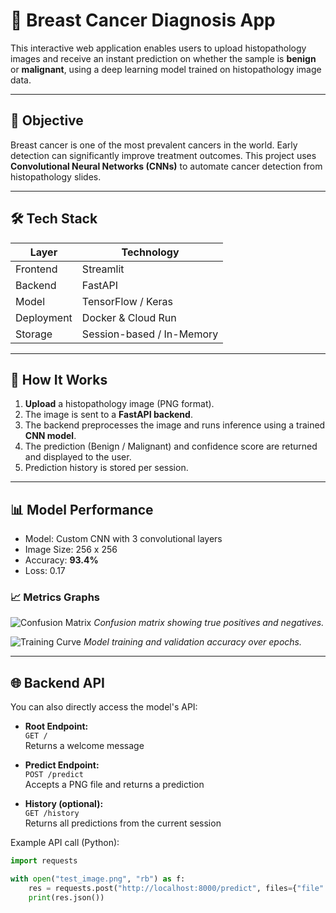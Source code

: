 
# 🧬 Breast Cancer Diagnosis App

This interactive web application enables users to upload histopathology images and receive an instant prediction on whether the sample is **benign** or **malignant**, using a deep learning model trained on histopathology image data.

---

## 📌 Objective

Breast cancer is one of the most prevalent cancers in the world. Early detection can significantly improve treatment outcomes. This project uses **Convolutional Neural Networks (CNNs)** to automate cancer detection from histopathology slides.

---

## 🛠️ Tech Stack

| Layer      | Technology              |
|------------|--------------------------|
| Frontend   | Streamlit                |
| Backend    | FastAPI                  |
| Model      | TensorFlow / Keras       |
| Deployment | Docker & Cloud Run       |
| Storage    | Session-based / In-Memory |

---

## 🔬 How It Works

1. **Upload** a histopathology image (PNG format).
2. The image is sent to a **FastAPI backend**.
3. The backend preprocesses the image and runs inference using a trained **CNN model**.
4. The prediction (Benign / Malignant) and confidence score are returned and displayed to the user.
5. Prediction history is stored per session.

---

## 📊 Model Performance

- Model: Custom CNN with 3 convolutional layers
- Image Size: 256 x 256
- Accuracy: **93.4%**
- Loss: 0.17

### 📈 Metrics Graphs

![Confusion Matrix](assets/team/bob.png)
*Confusion matrix showing true positives and negatives.*

![Training Curve](assets/team/bob.png)
*Model training and validation accuracy over epochs.*

---

## 🌐 Backend API

You can also directly access the model's API:

- **Root Endpoint:**  
  `GET /`  
  Returns a welcome message

- **Predict Endpoint:**  
  `POST /predict`  
  Accepts a PNG file and returns a prediction

- **History (optional):**  
  `GET /history`  
  Returns all predictions from the current session

Example API call (Python):
```python
import requests

with open("test_image.png", "rb") as f:
    res = requests.post("http://localhost:8000/predict", files={"file": f})
    print(res.json())
